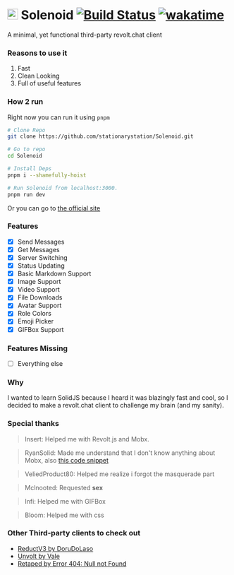 # <img src="https://github.com/stationaryStation/Solenoid/blob/ui/src/assets/favicon.png?raw=true" width="24" height="24" /> Solenoid [![Build Status](https://github.com/stationaryStation/Solenoid/actions/workflows/node.js.yml/badge.svg)](https://github.com/stationaryStation/Solenoid/actions/workflows/node.js.yml) [![wakatime](https://wakatime.com/badge/user/adf943d7-beca-4d63-a4d4-f56bba8b3798/project/a9fe3942-09a7-45d9-86ad-1df756ce199f.svg)](https://wakatime.com/badge/user/adf943d7-beca-4d63-a4d4-f56bba8b3798/project/a9fe3942-09a7-45d9-86ad-1df756ce199f)
A minimal, yet functional third-party revolt.chat client

### Reasons to use it

1. Fast
2. Clean Looking
3. Full of useful features

### How 2 run
Right now you can run it using `pnpm`

```bash
# Clone Repo
git clone https://github.com/stationarystation/Solenoid.git

# Go to repo
cd Solenoid

# Install Deps
pnpm i --shamefully-hoist

# Run Solenoid from localhost:3000.
pnpm run dev

```

Or you can go to [the official site](https://ui.solenoid.vercel.app)

### Features

- [x] Send Messages
- [x] Get Messages
- [x] Server Switching
- [x] Status Updating
- [x] Basic Markdown Support
- [x] Image Support
- [x] Video Support
- [x] File Downloads
- [x] Avatar Support
- [x] Role Colors
- [x] Emoji Picker
- [x] GIFBox Support

### Features Missing

- [ ] Everything else

### Why
I wanted to learn SolidJS because I heard it was blazingly fast and cool, so I decided to make a revolt.chat client to challenge my brain (and my sanity).


### Special thanks

> Insert: Helped me with Revolt.js and  Mobx.

> RyanSolid: Made me understand that I don't know anything about Mobx, also [this code snippet](https://codesandbox.io/s/mobx-external-source-0vf2l?file=/index.js)

> VeliedProduct80: Helped me realize i forgot the masquerade part

> Mclnooted: Requested **sex**

> Infi: Helped me with GIFBox

> Bloom: Helped me with css

### Other Third-party clients to check out

- [ReductV3 by DoruDoLaso](https://dorudolasu.github.io/ReductV3/)
- [Unvolt by Vale](https://vale.rocks/unvolt)
- [Retaped by Error 404: Null not Found](https://error-404-null-not-found.github.io/retaped)

